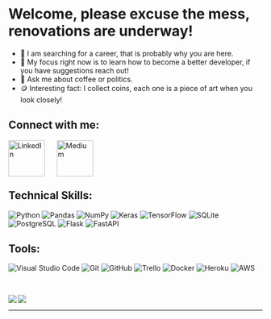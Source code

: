 <!--
```python
# Add some good looking Python code
```
-->

# Welcome, please excuse the mess, renovations are underway!
- 🔮 I am searching for a career, that is probably why you are here.
- 🌱 My focus right now is to learn how to become a better developer, if you have suggestions reach out!
- 💬 Ask me about coffee or politics.
- 🪙 Interesting fact: I collect coins, each one is a piece of art when you look closely!

## Connect with me:

[<img align="left" style="margin-right: 1.5rem" alt="LinkedIn" width="72px" src="https://raw.githubusercontent.com/rahuldkjain/github-profile-readme-generator/master/src/images/icons/Social/linked-in-alt.svg" />][linkedin]

[<img align="left" style="margin-right: 1.5rem" alt="Medium" width="72px" src="https://raw.githubusercontent.com/rahuldkjain/github-profile-readme-generator/master/src/images/icons/Social/medium.svg" />][medium]

<br/>
<br/>
<br/>
<br/>

## Technical Skills:
![Python](https://img.shields.io/badge/Python-2E3440?style=for-the-badge&logo=python)
![Pandas](https://img.shields.io/badge/pandas-%23150458.svg?style=for-the-badge&logo=pandas&logoColor=white)
![NumPy](https://img.shields.io/badge/numpy-%23013243.svg?style=for-the-badge&logo=numpy&logoColor=white)
![Keras](https://img.shields.io/badge/Keras-%23D00000.svg?style=for-the-badge&logo=Keras&logoColor=white)
![TensorFlow](https://img.shields.io/badge/TensorFlow-%23FF6F00.svg?style=for-the-badge&logo=TensorFlow&logoColor=white)
![SQLite](https://img.shields.io/badge/SQLite-2E3440?style=for-the-badge&logo=sqlite)
![PostgreSQL](https://img.shields.io/badge/PostgreSQL-2E3440?style=for-the-badge&logo=postgresql)
![Flask](https://img.shields.io/badge/flask-%23000.svg?style=for-the-badge&logo=flask&logoColor=white)
![FastAPI](https://img.shields.io/badge/FastAPI-005571?style=for-the-badge&logo=fastapi)

## Tools:

![Visual Studio Code](https://img.shields.io/badge/VisualStudioCode-0078d7.svg?style=for-the-badge&logo=visual-studio-code&logoColor=white)
![Git](https://img.shields.io/badge/git-%23F05033.svg?style=for-the-badge&logo=git&logoColor=white)
![GitHub](https://img.shields.io/badge/github-%23121011.svg?style=for-the-badge&logo=github&logoColor=white)
![Trello](https://img.shields.io/badge/Trello-%23026AA7.svg?style=for-the-badge&logo=Trello&logoColor=white)
![Docker](https://img.shields.io/badge/docker-%230db7ed.svg?style=for-the-badge&logo=docker&logoColor=white)
![Heroku](https://img.shields.io/badge/heroku-%23430098.svg?style=for-the-badge&logo=heroku&logoColor=white)
![AWS](https://img.shields.io/badge/AWS-%23FF9900.svg?style=for-the-badge&logo=amazon-aws&logoColor=white)

<br/>

<p><img align=left src="https://github-readme-stats.vercel.app/api?username=BOsterbuhr&show_icons=true&hide_border=true">
<img alight=right src="https://github-readme-stats.vercel.app/api/top-langs/?username=BOsterbuhr&show_icons=true"></p>

---

[medium]: https://brodyosterbuhr.medium.com/
[linkedin]: https://www.linkedin.com/in/bosterbuhr/


